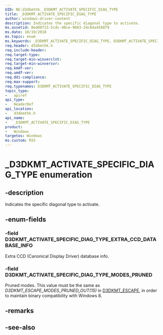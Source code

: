 ```yaml
---
UID: NE:d3dkmthk._D3DKMT_ACTIVATE_SPECIFIC_DIAG_TYPE
title: _D3DKMT_ACTIVATE_SPECIFIC_DIAG_TYPE
author: windows-driver-content
description: Indicates the specific diagonal type to activate.
ms.assetid: 0ed88f23-5cdc-40ce-9083-24c64a456879
ms.date: 10/19/2018
ms.topic: enum
ms.keywords: _D3DKMT_ACTIVATE_SPECIFIC_DIAG_TYPE, D3DKMT_ACTIVATE_SPECIFIC_DIAG_TYPE, 
req.header: d3dkmthk.h
req.include-header:
req.target-type:
req.target-min-winverclnt:
req.target-min-winversvr:
req.kmdf-ver:
req.umdf-ver:
req.ddi-compliance:
req.max-support:
req.typenames: D3DKMT_ACTIVATE_SPECIFIC_DIAG_TYPE
topic_type: 
-	apiref
api_type: 
-	HeaderDef
api_location: 
-	d3dkmthk.h
api_name: 
-	_D3DKMT_ACTIVATE_SPECIFIC_DIAG_TYPE
product:
-	Windows
targetos: Windows
ms.custom: RS5
---
```


# _D3DKMT_ACTIVATE_SPECIFIC_DIAG_TYPE enumeration

## -description

Indicates the specific diagonal type to activate.

## -enum-fields

### -field D3DKMT_ACTIVATE_SPECIFIC_DIAG_TYPE_EXTRA_CCD_DATABASE_INFO

Extra CCD (Canonical Display Driver) database info.

### -field D3DKMT_ACTIVATE_SPECIFIC_DIAG_TYPE_MODES_PRUNED 

Pruned modes. This value must be the same as *D3DKMT_ESCAPE_MODES_PRUNED_OUT(15)* in [D3DKMT_ESCAPE](../d3dkmthk/ns-d3dkmthk-_d3dkmt_escape.md), in order to maintain binary compatibility with Windows 8.

## -remarks

## -see-also
